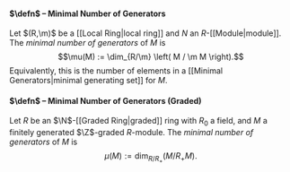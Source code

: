#### $\defn$ – Minimal Number of Generators
Let $(R,\m)$ be a [[Local Ring|local ring]] and $N$ an $R$-[[Module|module]]. The *minimal number of generators* of $M$ is $$\mu(M) :=  \dim_{R/\m} \left( M / \m M \right).$$Equivalently, this is the number of elements in a [[Minimal Generators|minimal generating set]] for $M$.

#### $\defn$ – Minimal Number of Generators (Graded)
Let $R$ be an $\N$-[[Graded Ring|graded]] ring with $R_0$ a field, and $M$ a finitely generated $\Z$-graded $R$-module. The *minimal number of generators* of $M$ is $$\mu(M) :=  \dim_{R/R_+} \left( M / R_+ M \right).$$